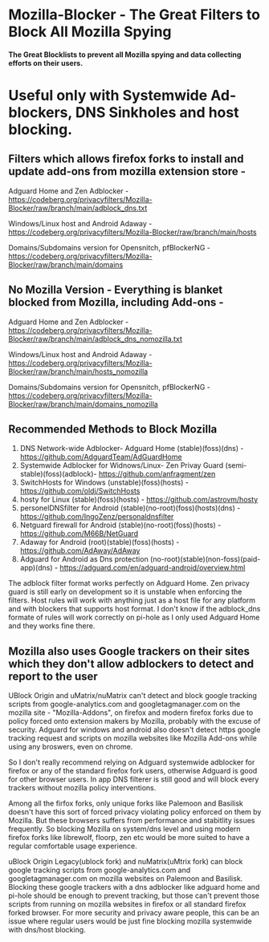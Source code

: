 # Mozilla-Blocker - The Great Filters to Block All Mozilla Spying
#### The Great Blocklists to prevent all Mozilla spying and data collecting efforts on their users.

# Useful only with Systemwide Ad-blockers, DNS Sinkholes and host blocking.

## Filters which allows firefox forks to install and update add-ons from mozilla extension store -
Adguard Home and Zen Adblocker - https://codeberg.org/privacyfilters/Mozilla-Blocker/raw/branch/main/adblock_dns.txt

Windows/Linux host and Android Adaway - https://codeberg.org/privacyfilters/Mozilla-Blocker/raw/branch/main/hosts

Domains/Subdomains version for Opensnitch, pfBlockerNG - https://codeberg.org/privacyfilters/Mozilla-Blocker/raw/branch/main/domains

## No Mozilla Version - Everything is blanket blocked from Mozilla, including Add-ons -
Adguard Home and Zen Adblocker - https://codeberg.org/privacyfilters/Mozilla-Blocker/raw/branch/main/adblock_dns_nomozilla.txt

Windows/Linux host and Android Adaway - https://codeberg.org/privacyfilters/Mozilla-Blocker/raw/branch/main/hosts_nomozilla

Domains/Subdomains version for Opensnitch, pfBlockerNG - https://codeberg.org/privacyfilters/Mozilla-Blocker/raw/branch/main/domains_nomozilla

## Recommended Methods to Block Mozilla
1. DNS Network-wide Adblocker- Adguard Home (stable)(foss)(dns) - https://github.com/AdguardTeam/AdGuardHome
2. Systemwide Adblocker for Widnows/Linux- Zen Privay Guard (semi-stable)(foss)(adblock)- https://github.com/anfragment/zen
3. SwitchHosts for Windows (unstable)(foss)(hosts) - https://github.com/oldj/SwitchHosts
4. hosty for Linux (stable)(foss)(hosts) - https://github.com/astrovm/hosty
5. personelDNSfilter for Android (stable)(no-root)(foss)(hosts)(dns) - https://github.com/IngoZenz/personaldnsfilter
6. Netguard firewall for Android (stable)(no-root)(foss)(hosts) - https://github.com/M66B/NetGuard
7. Adaway for Android (root)(stable)(foss)(hosts) - https://github.com/AdAway/AdAway
8. Adguard for Android as Dns protection (no-root)(stable)(non-foss)(paid-app)(dns) - https://adguard.com/en/adguard-android/overview.html

The adblock filter format works perfectly on Adguard Home.
Zen privacy guard is still early on development so it is unstable when enforcing the filters.
Host rules will work with anything just as a host file for any platform and with blockers that supports host format.
I don't know if the adblock_dns formate of rules will work correctly on pi-hole as I only used Adguard Home and they works fine there. 

## Mozilla also uses Google trackers on their sites which they don't allow adblockers to detect and report to the user
UBlock Origin and uMatrix/nuMatrix can't detect and block google tracking scripts from google-analytics.com and googletagmanager.com on the mozilla site - "Mozilla-Addons", on firefox and modern firefox forks due to policy forced onto extension makers by Mozilla, probably with the excuse of security. Adguard for windows and android also doesn't detect https google tracking request and scripts on mozilla websites like Mozilla Add-ons while using any broswers, even on chrome.

So I don't really recommend relying on Adguard systemwide adblocker for firefox or any of the standard firefox fork users, otherwise Adguard is good for other browser users. In app DNS filterer is still good and will block every trackers without mozilla policy interventions.

Among all the firfox forks, only unique forks like Palemoon and Basilisk doesn't have this sort of forced privacy violating policy enforced on them by Mozilla. But these browsers suffers from performance and stabitlity issues frequently. So blocking Mozilla on system/dns level and using modern firefox forks like librewolf, floorp, zen etc would be more suited to have a regular comfortable usage experience.

uBlock Origin Legacy(ublock fork) and nuMatrix(uMtrix fork) can block google tracking scripts from google-analytics.com and googletagmanager.com on mozilla websites on Palemoon and Basilisk. Blocking these google trackers with a dns adblocker like adguard home and pi-hole should be enough to prevent tracking, but those can't prevent those scripts from running on mozilla websites in firefox or all standard firefox forked browser. For more security and privacy aware people, this can be an issue where regular users would be just fine blocking mozilla systemwide with dns/host blocking.
